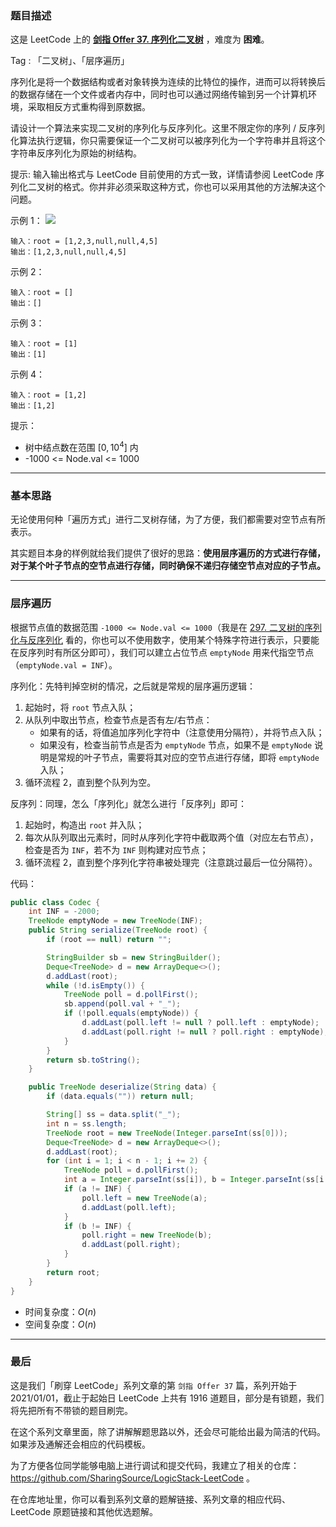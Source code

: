### 题目描述

这是 LeetCode 上的 **[剑指 Offer 37. 序列化二叉树](https://leetcode-cn.com/problems/xu-lie-hua-er-cha-shu-lcof/solution/gong-shui-san-xie-er-cha-shu-de-xu-lie-h-n89a/)** ，难度为 **困难**。

Tag : 「二叉树」、「层序遍历」



序列化是将一个数据结构或者对象转换为连续的比特位的操作，进而可以将转换后的数据存储在一个文件或者内存中，同时也可以通过网络传输到另一个计算机环境，采取相反方式重构得到原数据。

请设计一个算法来实现二叉树的序列化与反序列化。这里不限定你的序列 / 反序列化算法执行逻辑，你只需要保证一个二叉树可以被序列化为一个字符串并且将这个字符串反序列化为原始的树结构。

提示: 输入输出格式与 LeetCode 目前使用的方式一致，详情请参阅 LeetCode 序列化二叉树的格式。你并非必须采取这种方式，你也可以采用其他的方法解决这个问题。

示例 1：
![](https://assets.leetcode.com/uploads/2020/09/15/serdeser.jpg)
```
输入：root = [1,2,3,null,null,4,5]
输出：[1,2,3,null,null,4,5]
```
示例 2：
```
输入：root = []
输出：[]
```
示例 3：
```
输入：root = [1]
输出：[1]
```
示例 4：
```
输入：root = [1,2]
输出：[1,2]
```

提示：
* 树中结点数在范围 $[0, 10^4]$ 内
* -1000 <= Node.val <= 1000

---

### 基本思路

无论使用何种「遍历方式」进行二叉树存储，为了方便，我们都需要对空节点有所表示。

其实题目本身的样例就给我们提供了很好的思路：**使用层序遍历的方式进行存储，对于某个叶子节点的空节点进行存储，同时确保不递归存储空节点对应的子节点。**

---

### 层序遍历

根据节点值的数据范围 `-1000 <= Node.val <= 1000`（我是在 [297. 二叉树的序列化与反序列化](https://leetcode-cn.com/problems/serialize-and-deserialize-binary-tree/) 看的，你也可以不使用数字，使用某个特殊字符进行表示，只要能在反序列时有所区分即可），我们可以建立占位节点 `emptyNode` 用来代指空节点（`emptyNode.val = INF`）。

序列化：先特判掉空树的情况，之后就是常规的层序遍历逻辑：

1. 起始时，将 `root` 节点入队；
2. 从队列中取出节点，检查节点是否有左/右节点：
    * 如果有的话，将值追加序列化字符中（注意使用分隔符），并将节点入队；
    * 如果没有，检查当前节点是否为 `emptyNode` 节点，如果不是 `emptyNode` 说明是常规的叶子节点，需要将其对应的空节点进行存储，即将 `emptyNode` 入队；
3. 循环流程 $2$，直到整个队列为空。

反序列：同理，怎么「序列化」就怎么进行「反序列」即可：

1. 起始时，构造出 `root` 并入队；
2. 每次从队列取出元素时，同时从序列化字符中截取两个值（对应左右节点），检查是否为 `INF`，若不为 `INF` 则构建对应节点；
3. 循环流程 $2$，直到整个序列化字符串被处理完（注意跳过最后一位分隔符）。

代码：
```java
public class Codec {
    int INF = -2000;
    TreeNode emptyNode = new TreeNode(INF);
    public String serialize(TreeNode root) {
        if (root == null) return "";

        StringBuilder sb = new StringBuilder();
        Deque<TreeNode> d = new ArrayDeque<>();
        d.addLast(root);
        while (!d.isEmpty()) {
            TreeNode poll = d.pollFirst();
            sb.append(poll.val + "_");
            if (!poll.equals(emptyNode)) {
                d.addLast(poll.left != null ? poll.left : emptyNode);
                d.addLast(poll.right != null ? poll.right : emptyNode);
            }
        }
        return sb.toString();
    }

    public TreeNode deserialize(String data) {
        if (data.equals("")) return null;

        String[] ss = data.split("_");
        int n = ss.length;
        TreeNode root = new TreeNode(Integer.parseInt(ss[0]));
        Deque<TreeNode> d = new ArrayDeque<>();
        d.addLast(root);
        for (int i = 1; i < n - 1; i += 2) {
            TreeNode poll = d.pollFirst();
            int a = Integer.parseInt(ss[i]), b = Integer.parseInt(ss[i + 1]);
            if (a != INF) {
                poll.left = new TreeNode(a);
                d.addLast(poll.left);
            }
            if (b != INF) {
                poll.right = new TreeNode(b);
                d.addLast(poll.right);
            }
        }
        return root;
    }
}
```
* 时间复杂度：$O(n)$
* 空间复杂度：$O(n)$

---

### 最后

这是我们「刷穿 LeetCode」系列文章的第 `剑指 Offer 37` 篇，系列开始于 2021/01/01，截止于起始日 LeetCode 上共有 1916 道题目，部分是有锁题，我们将先把所有不带锁的题目刷完。

在这个系列文章里面，除了讲解解题思路以外，还会尽可能给出最为简洁的代码。如果涉及通解还会相应的代码模板。

为了方便各位同学能够电脑上进行调试和提交代码，我建立了相关的仓库：https://github.com/SharingSource/LogicStack-LeetCode 。

在仓库地址里，你可以看到系列文章的题解链接、系列文章的相应代码、LeetCode 原题链接和其他优选题解。

